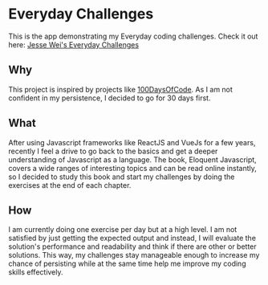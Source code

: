 # Everyday Challenges

This is the app demonstrating my Everyday coding challenges.
Check it out here: [Jesse Wei's Everyday Challenges](https://challenges.jessewei.jp/)

## Why

This project is inspired by projects like [100DaysOfCode](https://www.100daysofcode.com/). As I am not confident in my persistence, I decided to go for 30 days first.

## What

After using Javascript frameworks like ReactJS and VueJs for a few years, recently I feel a drive to go back to the basics and get a deeper understanding of Javascript as a language. The book, Eloquent Javascript, covers a wide ranges of interesting topics and can be read online instantly, so I decided to study this book and start my challenges by doing the exercises at the end of each chapter.

## How

I am currently doing one exercise per day but at a high level. I am not satisfied by just getting the expected output and instead, I will evaluate the solution's performance and readability and think if there are other or better solutions. This way, my challenges stay manageable enough to increase my chance of persisting while at the same time help me improve my coding skills effectively.
